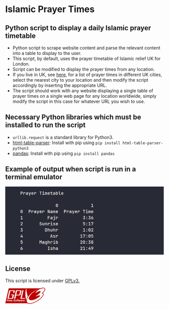 # Islamic Prayer Times

## Python script to display a daily Islamic prayer timetable

- Python script to scrape website content and parse the relevant content into a table to display to the user.
- This script, by default, uses the prayer timetable of Islamic relief UK for London.
- Script can be modified to display the prayer times from any location.
- If you live in UK, see [here](https://www.islamic-relief.org.uk/islamic-resources/prayer-timetables/), for a list of prayer times in different UK cities, select the nearest city to your location and then modify the script accordingly by inserting the appropriate URL.
- The script should work with any website displaying a single table of prayer times on a single web page for any location worldwide, simply modify the script in this case for whatever URL you wish to use.

## Necessary Python libraries which must be installed to run the script

- `urllib.request` is a standard library for Python3.
- [html-table-parser](https://pypi.org/project/html-table-parser-python3/): Install with pip using `pip install html-table-parser-python3`
- [pandas](https://pypi.org/project/pandas/): Install with pip using `pip install pandas`

## Example of output when script is run in a terminal emulator

![example.png](https://github.com/RastalDev/prayer_times/blob/master/example.png)

## License

This script is licensed under [GPLv3.](https://github.com/RastalDev/prayer_times/blob/master/LICENSE)

![gplv3.png](https://github.com/RastalDev/prayer_times/blob/master/gplv3.png)
